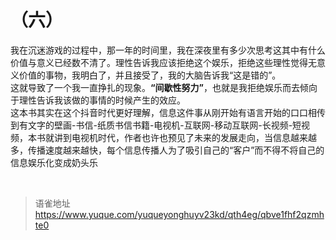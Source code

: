 # （六）
我在沉迷游戏的过程中，那一年的时间里，我在深夜里有多少次思考这其中有什么价值与意义已经数不清了。理性告诉我应该拒绝这个娱乐，拒绝这些理性觉得无意义价值的事物，我明白了，并且接受了，我的大脑告诉我“这是错的”。  
这就导致了一个我一直挣扎的现象。**“间歇性努力”**，也就是我拒绝娱乐而去倾向于理性告诉我该做的事情的时候产生的效应。  
这本书其实在这个抖音时代更好理解，信息这件事从刚开始有语言开始的口口相传到有文字的壁画-书信-纸质书信书籍-电视机-互联网-移动互联网-长视频-短视频，本书就讲到电视机时代，作者也许也预见了未来的发展走向，当信息越来越多，传播速度越来越快，每个信息传播人为了吸引自己的“客户”而不得不将自己的信息娱乐化变成奶头乐

<br>
  
> 语雀地址 https://www.yuque.com/yuqueyonghuyv23kd/qth4eg/qbve1fhf2qzmhte0